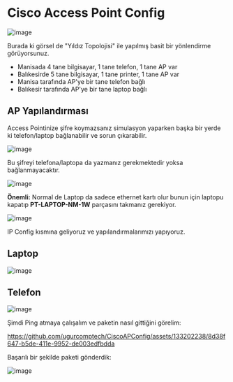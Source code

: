 # Cisco Access Point Config

![image](https://github.com/ugurcomptech/CiscoAPConfig/assets/133202238/9606a193-ce6c-418f-a1c9-1b97497bf2c4)


Burada ki görsel de "Yıldız Topolojisi" ile yapılmış basit bir yönlendirme görüyorsunuz.  

- Manisada 4 tane bilgisayar, 1 tane telefon, 1 tane AP var
- Balıkesirde 5 tane bilgisayar, 1 tane printer, 1 tane AP var
- Manisa tarafında  AP'ye bir tane telefon bağlı
- Balıkesir tarafında AP'ye bir tane laptop bağlı


## AP Yapılandırması 

Access Pointinize şifre koymazsanız simulasyon yaparken başka bir yerde ki telefon/laptop bağlanabilir ve sorun çıkarabilir.

![image](https://github.com/ugurcomptech/CiscoAPConfig/assets/133202238/ea982aed-626f-4b1f-ae13-7f75fbe613f0)


Bu şifreyi telefona/laptopa da yazmanız gerekmektedir yoksa bağlanmayacaktır.

![image](https://github.com/ugurcomptech/CiscoAPConfig/assets/133202238/106a37bf-282f-4b4a-b00f-27ed85838d9f)



**Önemli:** Normal de Laptop da sadece ethernet kartı olur bunun için laptopu kapatıp **PT-LAPTOP-NM-1W** parçasını takmanız gerekiyor.

![image](https://github.com/ugurcomptech/CiscoAPConfig/assets/133202238/d55c1648-efc5-4fec-8c09-c5b0d5a6fb0c)


IP Config kısmına geliyoruz ve yapılandırmalarımızı yapıyoruz.


## Laptop
![image](https://github.com/ugurcomptech/CiscoAPConfig/assets/133202238/61498569-4916-4dcf-bdca-77224ff2a20c)

## Telefon
![image](https://github.com/ugurcomptech/CiscoAPConfig/assets/133202238/bc21c4de-a119-47f5-a51c-6b765e866503)


Şimdi Ping atmaya çalışalım ve paketin nasıl gittiğini görelim:


https://github.com/ugurcomptech/CiscoAPConfig/assets/133202238/8d38f647-b5de-411e-9952-de003edfbdda



Başarılı bir şekilde paketi gönderdik:

![image](https://github.com/ugurcomptech/CiscoAPConfig/assets/133202238/e19cd2f5-42c0-412c-92cf-71506599db7b)
